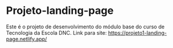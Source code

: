 # Projeto-landing-page
Este é o projeto de desenvolvimento do módulo base do curso de Tecnologia da Escola DNC.
Link para site: https://projeto1-landing-page.netlify.app/
